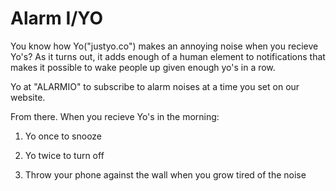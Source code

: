 Alarm I/YO
======

You know how Yo("justyo.co") makes an annoying noise when you recieve Yo's? As it turns out, it adds enough of a human element to notifications that makes it possible to wake people up given enough yo's in a row.


Yo at "ALARMIO" to subscribe to alarm noises at a time you set on our website.

From there. When you recieve Yo's in the morning:

1. Yo once to snooze

2. Yo twice to turn off

3. Throw your phone against the wall when you grow tired of the noise

